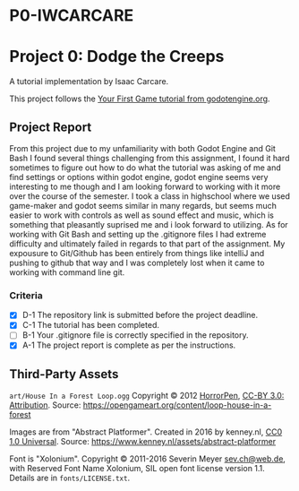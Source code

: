 # P0-IWCARCARE

# Project 0: Dodge the Creeps
A tutorial implementation by Isaac Carcare.

This project follows the [Your First Game tutorial from
godotengine.org](https://docs.godotengine.org/en/stable/getting_started/step_by_step/your_first_game.html).

## Project Report
From this project due to my unfamiliarity with both Godot Engine and Git Bash I found several things challenging from this assignment, I found it hard sometimes to figure out how to do what the tutorial was asking of me and find settings or options within godot engine, godot engine seems very interesting to me though and I am looking forward to working with it more over the course of the semester. I took a class in highschool where we used game-maker and godot seems similar in many regards, but seems much easier to work with controls as well as sound effect and music, which is something that pleasantly suprised me and i look forward to utilizing. As for working with Git Bash and setting up the .gitignore files I had extreme difficulty and ultimately failed in regards to that part of the assignment. My expousure to Git/Github has been entirely from things like intelliJ and pushing to github that way and I was completely lost when it came to working with command line git. 

### Criteria
- [X] D-1 The repository link is submitted before the project deadline.
- [X] C-1 The tutorial has been completed.
- [ ] B-1 Your .gitignore file is correctly specified in the repository.
- [X] A-1 The project report is complete as per the instructions.

## Third-Party Assets

`art/House In a Forest Loop.ogg` Copyright &copy; 2012
[HorrorPen](https://opengameart.org/users/horrorpen), [CC-BY 3.0:
Attribution](http://creativecommons.org/licenses/by/3.0/). Source:
https://opengameart.org/content/loop-house-in-a-forest

Images are from "Abstract Platformer". Created in 2016 by kenney.nl,
[CC0 1.0 Universal](http://creativecommons.org/publicdomain/zero/1.0/). Source:
https://www.kenney.nl/assets/abstract-platformer

Font is "Xolonium". Copyright &copy; 2011-2016 Severin Meyer
<sev.ch@web.de>, with Reserved Font Name Xolonium, SIL open font license
version 1.1. Details are in `fonts/LICENSE.txt`.
